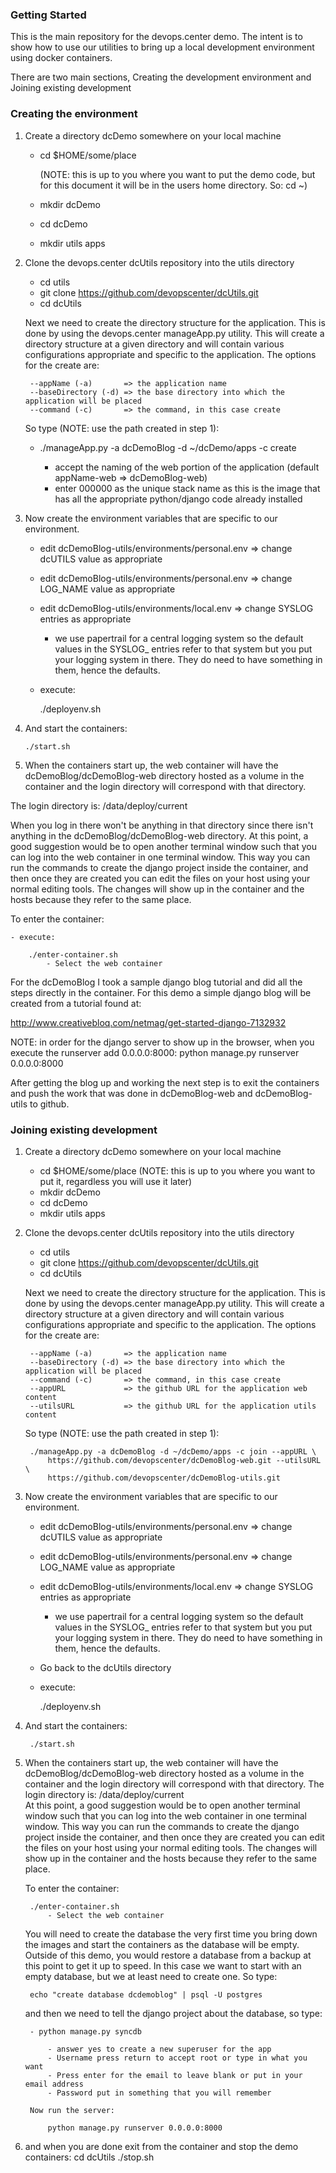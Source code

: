 ### Getting Started
This is the main repository for the devops.center demo.  The intent is to show how to use our utilities
to bring up a local development environment using docker containers.  

There are two main sections, Creating the development environment and Joining existing development

### Creating the environment

1. Create a directory dcDemo somewhere on your local machine

    - cd $HOME/some/place 

        (NOTE: this is up to you where you want to put the demo code, but for this document it will be in the users home directory.  So: cd ~)

    - mkdir dcDemo
    - cd dcDemo
    - mkdir utils apps

2. Clone the devops.center dcUtils repository into the utils directory

    - cd utils
    - git clone https://github.com/devopscenter/dcUtils.git
    - cd dcUtils

    Next we need to create the directory structure for the application.  This is done by using the
    devops.center manageApp.py utility.  This will create a directory structure at a given directory
    and will contain various configurations appropriate and specific to the application.  The options
    for the create are:

        --appName (-a)       => the application name
        --baseDirectory (-d) => the base directory into which the application will be placed
        --command (-c)       => the command, in this case create

    So type (NOTE: use the path created in step 1):

    - ./manageApp.py -a dcDemoBlog -d ~/dcDemo/apps -c create

        - accept the naming of the web portion of the application (default appName-web => dcDemoBlog-web)
        - enter  000000 as the unique stack name as this is the image that has all the appropriate python/django code already installed

3. Now create the environment variables that are specific to our environment.

    - edit dcDemoBlog-utils/environments/personal.env => change dcUTILS value as appropriate
    - edit dcDemoBlog-utils/environments/personal.env => change LOG_NAME value as appropriate
    - edit dcDemoBlog-utils/environments/local.env => change SYSLOG entries as appropriate
        - we use papertrail for a central logging system so the default values in the SYSLOG_ entries refer to that system but you
          put your logging system in there.  They do need to have something in them, hence the defaults.

    - execute:

        ./deployenv.sh

4. And start the containers:

       ./start.sh

5. When the containers start up, the web container will have the dcDemoBlog/dcDemoBlog-web directory hosted as a volume in the container and
the login directory will correspond with that directory.  

The login directory is: /data/deploy/current   


When you log in there won't be anything in that directory since there isn't anything in the dcDemoBlog/dcDemoBlog-web directory.  At this point,
a good suggestion would be to open another terminal window such that you can log into the web container in one terminal window.  This way you
can run the commands to create the django project inside the container, and then once they are created you can edit the files on your host using
your normal editing tools.  The changes will show up in the container and the hosts because they refer to the same place.

To enter the container:

    - execute:

        ./enter-container.sh
            - Select the web container

For the dcDemoBlog I took a sample django blog tutorial and did all the steps directly in the container.
For this demo a simple django blog will be created from a tutorial found at:

http://www.creativebloq.com/netmag/get-started-django-7132932

NOTE: in order for the django server to show up in the browser, when you execute the runserver add 0.0.0.0:8000:
    python manage.py runserver 0.0.0.0:8000


After getting the blog up and working the next step is to exit the containers
and push the work that was done in dcDemoBlog-web and dcDemoBlog-utils to
github.  


### Joining existing development

1. Create a directory dcDemo somewhere on your local machine

    - cd $HOME/some/place  (NOTE: this is up to you where you want to put it, regardless you will use it later)
    - mkdir dcDemo
    - cd dcDemo
    - mkdir utils apps

2. Clone the devops.center dcUtils repository into the utils directory

    - cd utils
    - git clone https://github.com/devopscenter/dcUtils.git
    - cd dcUtils

    Next we need to create the directory structure for the application.  This is done by using the
    devops.center manageApp.py utility.  This will create a directory structure at a given directory
    and will contain various configurations appropriate and specific to the application.  The options
    for the create are:

        --appName (-a)       => the application name
        --baseDirectory (-d) => the base directory into which the application will be placed
        --command (-c)       => the command, in this case create
        --appURL             => the github URL for the application web content
        --utilsURL           => the github URL for the application utils content

    So type (NOTE: use the path created in step 1):

        ./manageApp.py -a dcDemoBlog -d ~/dcDemo/apps -c join --appURL \
            https://github.com/devopscenter/dcDemoBlog-web.git --utilsURL \
            https://github.com/devopscenter/dcDemoBlog-utils.git


3. Now create the environment variables that are specific to our environment.

    - edit dcDemoBlog-utils/environments/personal.env => change dcUTILS value as appropriate
    - edit dcDemoBlog-utils/environments/personal.env => change LOG_NAME value as appropriate
    - edit dcDemoBlog-utils/environments/local.env => change SYSLOG entries as appropriate
        - we use papertrail for a central logging system so the default values in the SYSLOG_ entries refer to that system but you
          put your logging system in there.  They do need to have something in them, hence the defaults.

    - Go back to the dcUtils directory 
    - execute:

        ./deployenv.sh

4. And start the containers:

        ./start.sh


5. When the containers start up, the web container will have the dcDemoBlog/dcDemoBlog-web directory hosted as a volume in the container and
the login directory will correspond with that directory.
The login directory is: /data/deploy/current   
At this point, a good suggestion would be to open another terminal window such that you can log into the web container in one terminal window.
This way you can run the commands to create the django project inside the container, and then once they are created you can edit the files on
your host using your normal editing tools.  The changes will show up in the container and the hosts because they refer to the same place.

    To enter the container:

        ./enter-container.sh
            - Select the web container

    You will need to create the database the very first time you bring down the images and start the containers as the database will be empty.  
    Outside of this demo, you would restore a database from a backup at this point to get it up to speed. In this case we want to start with an
    empty database, but we at least need to create one.  So type:

        echo "create database dcdemoblog" | psql -U postgres

    and then we need to tell the django project about the database, so type:

        - python manage.py syncdb

            - answer yes to create a new superuser for the app
            - Username press return to accept root or type in what you want
            - Press enter for the email to leave blank or put in your email address
            - Password put in something that you will remember

        Now run the server:

            python manage.py runserver 0.0.0.0:8000

6. and when you are done exit from the container and stop the demo containers:
    cd dcUtils
    ./stop.sh
